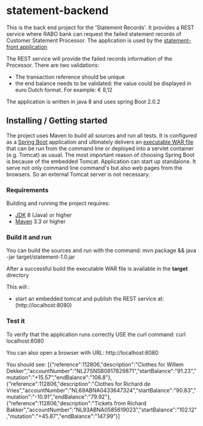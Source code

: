 # statement-backend

This is the back end project for the 'Statement Records'. It provides a REST service where RABO bank can request the failed statement records of Customer Statement Processor.
The application is used by the [statement-front application](http://localhost:4200)

The REST service will provide the failed records information of the Processor.
There are two validations:

* The transaction reference should be unique
* the end balance needs to be validated: the value could be displayed in euro Dutch format. For example: € 8,12

The application is written in java 8 and uses spring Boot 2.0.2

## Installing / Getting started
The project uses Maven to build all sources and run all tests. It is configured as a [Spring Boot](http://projects.spring.io/spring-boot/) application and ultimately delivers an [executable WAR file](http://docs.spring.io/spring-boot/docs/current/reference/htmlsingle/#build-tool-plugins-maven-packaging) that can be run from the command line or deployed into a servlet container (e.g. Tomcat) as usual.
The most important reason of choosing Spring Boot is because of the embedded Tomcat. Application can start up standalone.  It serve not only command line command's but also web pages from the browsers.
So an external Tomcat server is not necessary.

### Requirements
Building and running the project requires:

* [JDK](http://www.oracle.com/technetwork/java/javase/downloads/index.html) 8 (Java) or higher
* [Maven](http://maven.apache.org/download.cgi) 3.3 or higher


### Build it and run
You can build the sources and run with the command:
mvn package && java -jar target/statement-1.0.jar

After a successful build the executable WAR file is available in the **target** directory

This will :
* start an embedded tomcat and publish the REST service at: (http://localhost:8080)


### Test it
To verify that the application runs correctly USE the curl command:
curl localhost:8080

You can also open a  browser with URL: http://localhost:8080

You should see:
[{"reference":112806,"description":"Clothes for Willem Dekker","accountNumber":"NL27SNSB0917829871","startBalance":"91.23","mutation":"+15.57","endBalance":"106.8"},{"reference":112806,"description":"Clothes for Richard de Vries","accountNumber":"NL69ABNA0433647324","startBalance":"90.83","mutation":"-10.91","endBalance":"79.92"},{"reference":112806,"description":"Tickets from Richard Bakker","accountNumber":"NL93ABNA0585619023","startBalance":"102.12","mutation":"+45.87","endBalance":"147.99"}]
